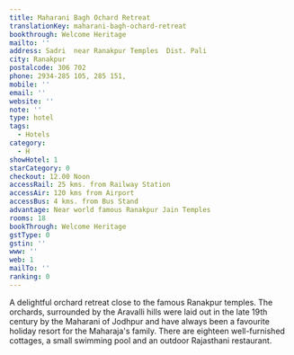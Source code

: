 ```yaml
---
title: Maharani Bagh Ochard Retreat
translationKey: maharani-bagh-ochard-retreat
bookthrough: Welcome Heritage
mailto: ''
address: Sadri  near Ranakpur Temples  Dist. Pali
city: Ranakpur
postalcode: 306 702
phone: 2934-285 105, 285 151,
mobile: ''
email: ''
website: ''
note: ''
type: hotel
tags:
  - Hotels
category:
  - H
showHotel: 1
starCategory: 0
checkout: 12.00 Noon
accessRail: 25 kms. from Railway Station
accessAir: 120 kms from Airport
accessBus: 4 kms. from Bus Stand
advantage: Near world famous Ranakpur Jain Temples
rooms: 18
bookThrough: Welcome Heritage
gstType: 0
gstin: ''
www: ''
web: 1
mailTo: ''
ranking: 0
---
```







A delightful orchard retreat close to the famous Ranakpur temples. The orchards, surrounded by the Aravalli hills were laid out in the late 19th century by the Maharani of Jodhpur and have always been a favourite holiday resort for the Maharaja's family. There are eighteen well-furnished cottages,  a small swimming pool and an outdoor Rajasthani restaurant.